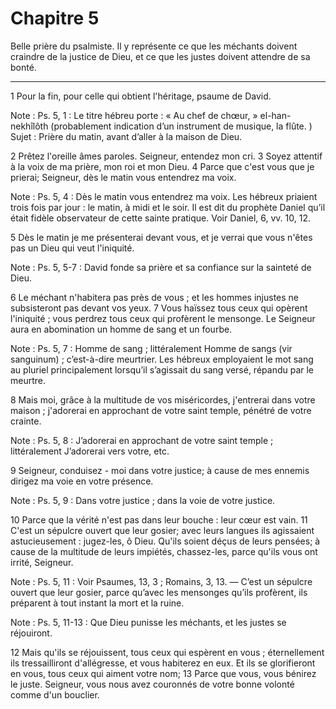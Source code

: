 # Chapitre 5

Belle prière du psalmiste.
Il y représente ce que les méchants doivent craindre de la justice de Dieu, et ce que les justes doivent attendre de sa bonté.

***

1 Pour la fin, pour celle qui obtient l'héritage, psaume de David.

<span class="bible-note">Note : </span> Ps. 5, 1 : Le titre hébreu porte : « Au chef de chœur, » el-han-nekhîlôth (probablement indication d’un instrument de musique, la flûte. ) Sujet : Prière du matin, avant d’aller à la maison de Dieu.


2 Prêtez l'oreille âmes paroles. Seigneur, entendez mon cri. 3 Soyez attentif à la voix de ma prière, mon roi et mon Dieu. 4 Parce que c'est vous que je prierai; Seigneur, dès le matin vous entendrez ma voix.

<span class="bible-note">Note : </span> Ps. 5, 4 : Dès le matin vous entendrez ma voix. Les hébreux priaient trois fois par jour : le matin, à midi et le soir. Il est dit du prophète Daniel qu’il était fidèle observateur de cette sainte pratique. Voir Daniel, 6, vv. 10, 12.


5 Dès le matin je me présenterai devant vous, et je verrai que vous n'êtes pas un Dieu qui veut l'iniquité.

<span class="bible-note">Note : </span> Ps. 5, 5-7 : David fonde sa prière et sa confiance sur la sainteté de Dieu.

6 Le méchant n'habitera pas près de vous ; et les hommes injustes ne subsisteront pas devant vos yeux. 7 Vous haïssez tous ceux qui opèrent l'iniquité ; vous perdrez tous ceux qui profèrent le mensonge. Le Seigneur aura en abomination un homme de sang et un fourbe.

<span class="bible-note">Note : </span> Ps. 5, 7 : Homme de sang ; littéralement Homme de sangs (vir sanguinum) ; c’est-à-dire meurtrier. Les hébreux employaient le mot sang au pluriel principalement lorsqu’il s’agissait du sang versé, répandu par le meurtre.


8 Mais moi, grâce à la multitude de vos miséricordes, j'entrerai dans votre maison ; j'adorerai en approchant de votre saint temple, pénétré de votre crainte.

<span class="bible-note">Note : </span> Ps. 5, 8 : J’adorerai en approchant de votre saint temple ; littéralement J’adorerai vers votre, etc.

9 Seigneur, conduisez - moi dans votre justice; à cause de mes ennemis dirigez ma voie en votre présence.

<span class="bible-note">Note : </span> Ps. 5, 9 : Dans votre justice ; dans la voie de votre justice.


10 Parce que la vérité n'est pas dans leur bouche : leur cœur est vain. 11 C'est un sépulcre ouvert que leur gosier; avec leurs langues ils agissaient astucieusement : jugez-les, ô Dieu. Qu'ils soient déçus de leurs pensées; à cause de la multitude de leurs impiétés, chassez-les, parce qu'ils vous ont irrité, Seigneur.

<span class="bible-note">Note : </span> Ps. 5, 11 : Voir Psaumes, 13, 3 ; Romains, 3, 13. ― C’est un sépulcre ouvert que leur gosier, parce qu’avec les mensonges qu’ils profèrent, ils préparent à tout instant la mort et la ruine.

<span class="bible-note">Note : </span> Ps. 5, 11-13 : Que Dieu punisse les méchants, et les justes se réjouiront.


12 Mais qu'ils se réjouissent, tous ceux qui espèrent en vous ; éternellement ils tressailliront d'allégresse, et vous habiterez en eux. Et ils se glorifieront en vous, tous ceux qui aiment votre nom; 13 Parce que vous, vous bénirez le juste. Seigneur, vous nous avez couronnés de votre bonne volonté comme d'un bouclier.

